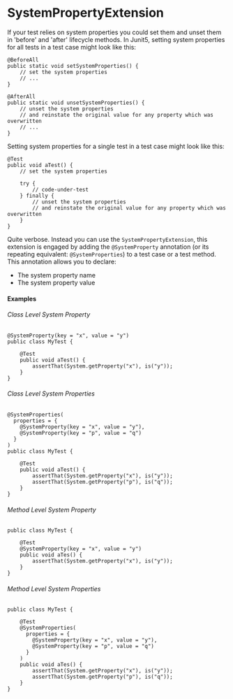 SystemPropertyExtension
======

If your test relies on system properties you could set them and unset them in 'before' and 'after' lifecycle methods. In Junit5, setting system properties for all tests in a test case might look like this:

```
@BeforeAll
public static void setSystemProperties() {
    // set the system properties
    // ...
}

@AfterAll
public static void unsetSystemProperties() {
    // unset the system properties
    // and reinstate the original value for any property which was overwritten
    // ...
}
```

Setting system properties for a single test in a test case might look like this:

```
@Test
public void aTest() {
    // set the system properties
  
    try {
        // code-under-test
    } finally {
        // unset the system properties
        // and reinstate the original value for any property which was overwritten
    }
}
```

Quite verbose. Instead you can use the `SystemPropertyExtension`, this extension is engaged by adding the `@SystemProperty` annotation (or its repeating equivalent: `@SystemProperties`) to a test case or a test method. This annotation allows you to declare:
                                                                       
- The system property name
- The system property value

#### Examples

###### Class Level System Property

```
@SystemProperty(key = "x", value = "y")
public class MyTest {

    @Test
    public void aTest() {
        assertThat(System.getProperty("x"), is("y"));
    }
}  
```

###### Class Level System Properties

```
@SystemProperties(
  properties = {
    @SystemProperty(key = "x", value = "y"),
    @SystemProperty(key = "p", value = "q")
  }
)
public class MyTest {

    @Test
    public void aTest() {
        assertThat(System.getProperty("x"), is("y"));
        assertThat(System.getProperty("p"), is("q"));
    }
}  
```

###### Method Level System Property

```
public class MyTest {

    @Test
    @SystemProperty(key = "x", value = "y")
    public void aTes() {
        assertThat(System.getProperty("x"), is("y"));
    }
}  
```

###### Method Level System Properties

```
public class MyTest {

    @Test
    @SystemProperties(
      properties = {
        @SystemProperty(key = "x", value = "y"),
        @SystemProperty(key = "p", value = "q")
      }
    )
    public void aTes() {
        assertThat(System.getProperty("x"), is("y"));
        assertThat(System.getProperty("p"), is("q"));
    }
}  